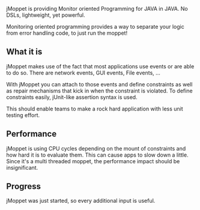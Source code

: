 jMoppet is providing Monitor oriented Programming for JAVA in JAVA. No DSLs, lightweight, yet powerful.

Monitoring oriented programming provides a way to separate your logic from error handling code, to just run the moppet!

What it is
----------

jMoppet makes use of the fact that most applications use events or are able to do so. There are network events, GUI events, File events, ... 

With jMoppet you can attach to those events and define constraints as well as repair mechanisms that kick in when the constraint is violated. To define constraints easily,  jUnit-like assertion syntax is used.

This should enable teams to make a rock hard application with less unit testing effort.

Performance
------

jMoppet is using CPU cycles depending on the mount of constraints and how hard it is to evaluate them. This can cause apps to slow down a little. Since it's a multi threaded moppet, the performance impact should be insignificant.

Progress
--------

jMoppet was just started, so every additional input is useful.
